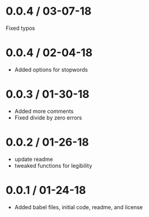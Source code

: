 0.0.4 / 03-07-18
==================

Fixed typos


0.0.4 / 02-04-18
==================

  * Added options for stopwords

0.0.3 / 01-30-18
==================

  * Added more comments
  * Fixed divide by zero errors

0.0.2 / 01-26-18
==================

  * update readme
  * tweaked functions for legibility

0.0.1 / 01-24-18
==================

  * Added babel files, initial code, readme, and license